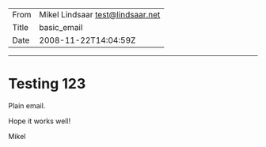 |         |                              |
| ------- | ---------------------------- |
| From    | Mikel Lindsaar <test@lindsaar.net>                     |
| Title   | basic_email                      |
| Date    | 2008-11-22T14:04:59Z |

---

# Testing 123

Plain email.

Hope it works well!

Mikel

